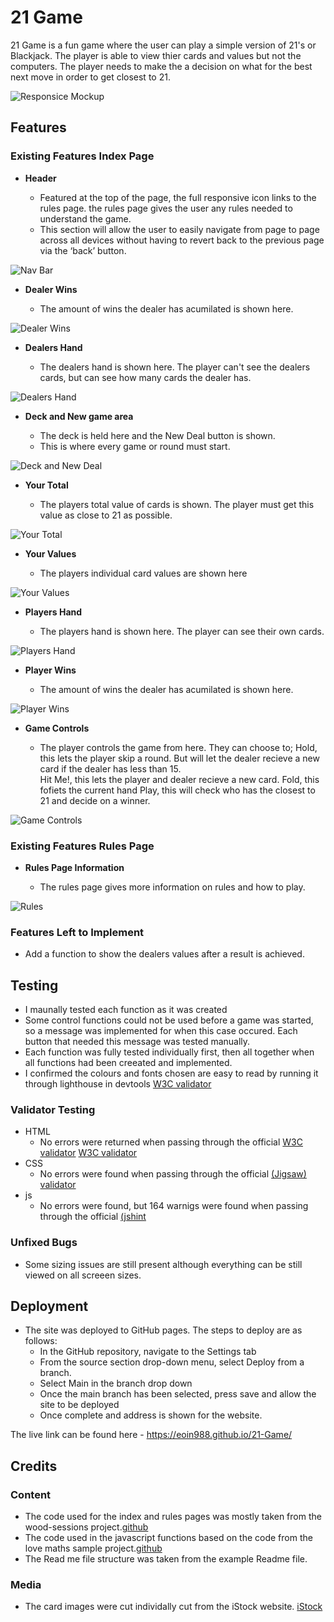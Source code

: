 # 21 Game

21 Game is a fun  game where the user can play a simple version of 21's or Blackjack.
The player is able to view thier cards and values but not the computers. The player needs to make the a decision on what for the best next move in order to get closest to 21.



![Responsice Mockup](https://github.com/Eoin988/21-Game/blob/main/assets/media/mockup.PNG)

## Features 


### Existing Features Index Page

- __Header__

  - Featured at the top of the page, the full responsive icon links to the rules page. the rules page gives the user any rules needed to understand the game. 
  - This section will allow the user to easily navigate from page to page across all devices without having to revert back to the previous page via the ‘back’ button. 

![Nav Bar](https://github.com/Eoin988/21-Game/blob/main/assets/media/rules.PNG)

- __Dealer Wins__

  - The amount of wins the dealer has acumilated is shown here.
  

![Dealer Wins](https://github.com/Eoin988/21-Game/blob/main/assets/media/dealer-wins.PNG)

- __Dealers Hand__

  - The dealers hand is shown here. The player can't see the dealers cards, but can see how many cards the dealer has.
  

![Dealers Hand](https://github.com/Eoin988/21-Game/blob/main/assets/media/dealer-hand.PNG)

- __Deck and New game area__

  - The deck is held here and the New Deal button is shown. 
  - This is where every game or round must start. 
 

![Deck and New Deal](https://github.com/Eoin988/21-Game/blob/main/assets/media/deck.PNG)

- __Your Total__ 

  - The players total value of cards is shown. The player must get this value as close to 21 as possible.


![Your Total](https://github.com/Eoin988/21-Game/blob/main/assets/media/player-total.PNG)

- __Your Values__ 

  - The players individual card values are shown here
 

![Your Values](https://github.com/Eoin988/21-Game/blob/main/assets/media/player-values.PNG)

- __Players Hand__ 

  - The players hand is shown here. The player can see their own cards.

  

![Players Hand](https://github.com/Eoin988/21-Game/blob/main/assets/media/player-hand.PNG)

- __Player Wins__ 

  - The amount of wins the dealer has acumilated is shown here.

  

![Player Wins](https://github.com/Eoin988/21-Game/blob/main/assets/media/player-wins.PNG)

- __Game Controls__ 

  - The player controls the game from here. They can choose to; 
  Hold, this lets the player skip a round. But will let the dealer recieve a new card if the dealer has less than 15.  
  Hit Me!, this lets the player and dealer recieve a new card.
  Fold, this fofiets the current hand
  Play, this will check who has the closest to 21 and decide on a winner.

  

![Game Controls](https://github.com/Eoin988/21-Game/blob/main/assets/media/controls.PNG)
### Existing Features Rules Page

- __Rules Page Information__

  - The rules page gives more information on rules and how to play. 
 

![Rules](https://github.com/Eoin988/21-Game/blob/main/assets/media/rules-page.PNG)




### Features Left to Implement

- Add a function to show the dealers values after a result is achieved.

## Testing 


- I maunally tested each function as it was created
- Some control functions could not be used before a game was started, so a message was implemented for when this case occured. Each button that needed this message was tested manually.
- Each function was fully tested individually first, then all together when all functions had been creeated and implemented.
 - I confirmed the colours and fonts chosen are easy to read by running it through lighthouse in devtools [W3C validator](https://github.com/Eoin988/21-Game/blob/main/assets/media/lighthouse.PNG)




### Validator Testing 

- HTML
  - No errors were returned when passing through the official [W3C validator](https://github.com/Eoin988/21-Game/blob/main/assets/media/index-validator.PNG) [W3C validator](https://github.com/Eoin988/21-Game/blob/main/assets/media/rules-validator.PNG)
- CSS
  - No errors were found when passing through the official [(Jigsaw) validator](https://github.com/Eoin988/21-Game/blob/main/assets/media/css-validator.PNG)
- js
  - No errors were found, but 164 warnigs were found when passing through the official [(jshint](https://github.com/Eoin988/21-Game/blob/main/assets/media/css-validator.PNG)
### Unfixed Bugs

  - Some sizing issues are still present although everything can be still viewed on all screeen sizes.

## Deployment



- The site was deployed to GitHub pages. The steps to deploy are as follows: 
  - In the GitHub repository, navigate to the Settings tab 
  - From the source section drop-down menu, select Deploy from a branch.
  - Select Main in the branch drop down
  - Once the main branch has been selected, press save and allow the site to be deployed
  - Once complete and address is shown for the website.

The live link can be found here -  https://eoin988.github.io/21-Game/


## Credits 

### Content 

-  The code used for the index and rules pages was mostly taken from the wood-sessions project.[github](https://github.com/Eoin988/wood-sessions)
- The code used in the javascript functions based on the code from the love maths sample project.[github](https://github.com/Eoin988/love-maths)
- The Read me file structure was taken from the example Readme file. 

### Media

- The card images were cut individally cut from the iStock website. [iStock](https://www.istockphoto.com/vector/52-classic-playing-cards-with-jokers-gm1299841218-392348015?phrase=playing%20cards)